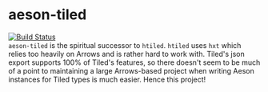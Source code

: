 # aeson-tiled 
[![Build Status](https://travis-ci.org/schell/aeson-tiled.svg?branch=master)](https://travis-ci.org/schell/aeson-tiled)  
`aeson-tiled` is the spiritual successor to `htiled`. `htiled` uses `hxt` which relies
too heavily on Arrows and is rather hard to work with. Tiled's json export
supports 100% of Tiled's features, so there doesn't seem to be much of a
point to maintaining a large Arrows-based project when writing Aeson instances
for Tiled types is much easier. Hence this project!
